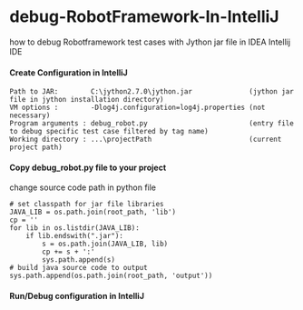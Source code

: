 # debug-RobotFramework-In-IntelliJ
how to debug Robotframework test cases with Jython jar file in IDEA Intellij IDE

#### Create Configuration in IntelliJ
```
Path to JAR:        C:\jython2.7.0\jython.jar              (jython jar file in jython installation directory)
VM options :        -Dlog4j.configuration=log4j.properties (not necessary)
Program arguments : debug_robot.py                         (entry file to debug specific test case filtered by tag name)
Working directory : ...\projectPath                        (current project path)
```

#### Copy debug_robot.py file to your project
change source code path in python file
```
# set classpath for jar file libraries
JAVA_LIB = os.path.join(root_path, 'lib')
cp = ''
for lib in os.listdir(JAVA_LIB):
    if lib.endswith(".jar"):
        s = os.path.join(JAVA_LIB, lib)
        cp += s + ':'
        sys.path.append(s)
# build java source code to output
sys.path.append(os.path.join(root_path, 'output'))

```

#### Run/Debug configuration in IntelliJ
